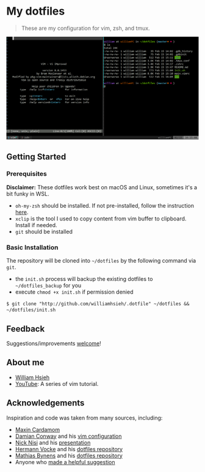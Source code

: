 # My dotfiles
> These are my configuration for vim, zsh, and tmux.

![Screenshot of my setup](src/img.png)

## Getting Started
### Prerequisites
**Disclaimer:** These dotfiles work best on macOS and Linux, sometimes it's a bit funky in WSL.

* ```oh-my-zsh``` should be installed. If not pre-installed, follow the instruction [here](https://github.com/robbyrussell/oh-my-zsh).
* ```xclip``` is the tool I used to copy content from vim buffer to clipboard. Install if needed.
* ```git``` should be installed

### Basic Installation
The repository will be cloned into ```~/dotfiles``` by the following command via ```git```. 
* the ```init.sh``` process will backup the existing dotfiles to ```~/dotfiles_backup``` for you
* execute ```chmod +x init.sh``` if permission denied

```
$ git clone "http://github.com/williamhsieh/.dotfile" ~/dotfiles && ~/dotfiles/init.sh
```

## Feedback

Suggestions/improvements [welcome](https://github.com/WilliamHsieh/.dotfile/issues)!

## About me
* [William Hsieh](https://github.com/williamhsieh/)
* [YouTube](https://www.youtube.com/playlist?list=PL9_ICC0aO5tjEbqj4ivBFsafBx8Rw74fg): A series of vim tutorial.

## Acknowledgements
Inspiration and code was taken from many sources, including:
* [Maxin Cardamom](https://github.com/changemewtf/no_plugins)
* [Damian Conway](http://damian.conway.org/About_us/Bio_formal.html) and his [vim configuration](https://github.com/thoughtstream/Damian-Conway-s-Vim-Setup)
* [Nick Nisi](https://nicknisi.com/) and his [presentation](https://github.com/nicknisi/vim-workshop)
* [Hermann Vocke](https://www.hamvocke.com/) and his [dotfiles repository](https://github.com/hamvocke/dotfiles)
* [Mathias Bynens](https://mathiasbynens.be/) and his [dotfiles repository](https://github.com/mathiasbynens/dotfiles/)
* Anyone who  [made a helpful suggestion](https://github.com/WilliamHsieh/.dotfile/issues)
